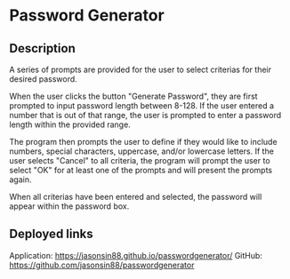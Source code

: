 # Password Generator

## Description

A series of prompts are provided for the user to select criterias for their desired password.

When the user clicks the button "Generate Password", they are first prompted to input password length between 8-128. If the user entered a number that is out of that range, the user is prompted to enter a password length within the provided range.

The program then prompts the user to define if they would like to include numbers, special characters, uppercase, and/or lowercase letters. If the user selects "Cancel" to all criteria, the program will prompt the user to select "OK" for at least one of the prompts and will present the prompts again.

When all criterias have been entered and selected, the password will appear within the password box.

## Deployed links

Application: https://jasonsin88.github.io/passwordgenerator/
GitHub: https://github.com/jasonsin88/passwordgenerator